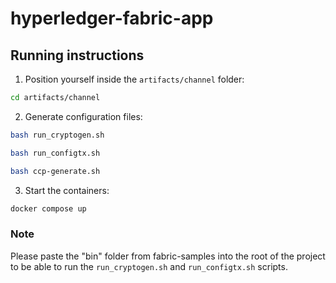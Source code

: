 # hyperledger-fabric-app

## Running instructions
1. Position yourself inside the `artifacts/channel` folder:
```sh
cd artifacts/channel
```
2. Generate configuration files:
```sh
bash run_cryptogen.sh
```
```sh
bash run_configtx.sh
```
```sh
bash ccp-generate.sh
```
3. Start the containers:
```sh
docker compose up
```
### Note
Please paste the "bin" folder from fabric-samples into the root of the project to be able to run the `run_cryptogen.sh` and `run_configtx.sh` scripts.
